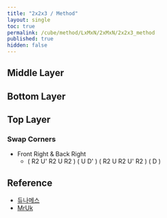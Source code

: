 ```yaml
---
title: "2x2x3 / Method"
layout: single
toc: true
permalink: /cube/method/LxMxN/2xMxN/2x2x3_method
published: true
hidden: false
---
```


<head>
  <base target="_blank">
</head>



## Middle Layer



## Bottom Layer



## Top Layer

### Swap Corners

- Front Right & Back Right
  - ( R2 U' R2 U R2 ) ( U D' ) ( R2 U R2 U' R2 ) ( D )



## Reference

- [듀나메스](https://youtu.be/DIaUaxQbJhw)
- [MrUk](https://youtu.be/RWF-7v5KE74)